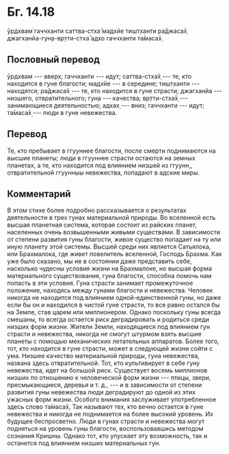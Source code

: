 # Бг. 14.18

ӯрдхвам̇ гаччханти саттва-стха̄ мадхйе тишт̣ханти ра̄джаса̄х̣
джагханйа-гун̣а-вр̣тти-стха̄ адхо гаччханти та̄маса̄х̣

## Пословный перевод

ӯрдхвам --- вверх; гаччханти --- идут; саттва-стха̄х̣ --- те, кто
находится в гуне благости; мадхйе --- в середине; тишт̣ханти ---
находятся; ра̄джаса̄х̣ --- те, кто находится в гуне страсти; джагханйа ---
низшего, отвратительного; гун̣а --- качества; вр̣тти-стха̄х̣ ---
занимающиеся деятельностью; адхах̣ --- вниз; гаччханти --- идут; та̄маса̄х̣
--- люди в гуне невежества.

## Перевод

Те, кто пребывает в ггууннее благости, после смерти поднимаются на
высшие планеты; люди в ггууннее страсти остаются на земных планетах, а
те, кто находится под влиянием низшей из ггуунн,, отвратительной
ггуунныы невежества, попадают в адские миры.

## Комментарий

В этом стихе более подробно рассказывается о результатах деятельности в
трех гунах материальной природы. Во вселенной есть высшая планетная
система, которая состоит из райских планет, населенных очень
возвышенными живыми существами. В зависимости от степени развития гуны
благости, живое существо попадает на ту или иную планету этой системы.
Высшей среди них является Сатьялока, или Брахмалока, где живет
повелитель вселенной, Господь Брахма. Как уже было сказано, мы не в
состоянии даже представить себе, насколько чудесны условия жизни на
Брахмалоке, но высшая форма материального существования, гуна благости,
способна помочь нам попасть в эти условия. Гуна страсти занимает
промежуточное положение, находясь между гунами благости и невежества.
Человек никогда не находится под влиянием одной-единственной гуны, но
даже если бы он и находился в чистой гуне страсти, то все равно остался
бы на Земле, став царем или миллионером. Однако поскольку гуны всегда
смешаны, то всегда остается риск деградировать и родиться среди низших
форм жизни. Жители Земли, находящиеся под влиянием гун страсти и
невежества, никогда не смогут штурмом взять высшие планеты с помощью
механических летательных аппаратов. Более того, тот, кто находится в
гуне страсти, может в следующей жизни сойти с ума. Низшее качество
материальной природы, гуна невежества, названа здесь отвратительной.
Тот, кто культивирует в себе гуну невежества, идет на большой риск.
Существует восемь миллионов низших по отношению к человеческой форм
жизни --- птицы, звери, пресмыкающиеся, деревья и т. д., --- и в
зависимости от степени развития гуны невежества люди деградируют до
одной из этих ужасных форм жизни. Особого внимания заслуживает
употребленное здесь слово та̄маса̄х̣. Так называют тех, кто вечно остается
в гуне невежества и никогда не поднимается на более высокий уровень. Их
будущее беспросветно. Люди в гунах страсти и невежества могут подняться
на уровень гуны благости, воспользовавшись методом сознания Кришны.
Однако тот, кто упускает эту возможность, так и останется под влиянием
низших материальных гун.
